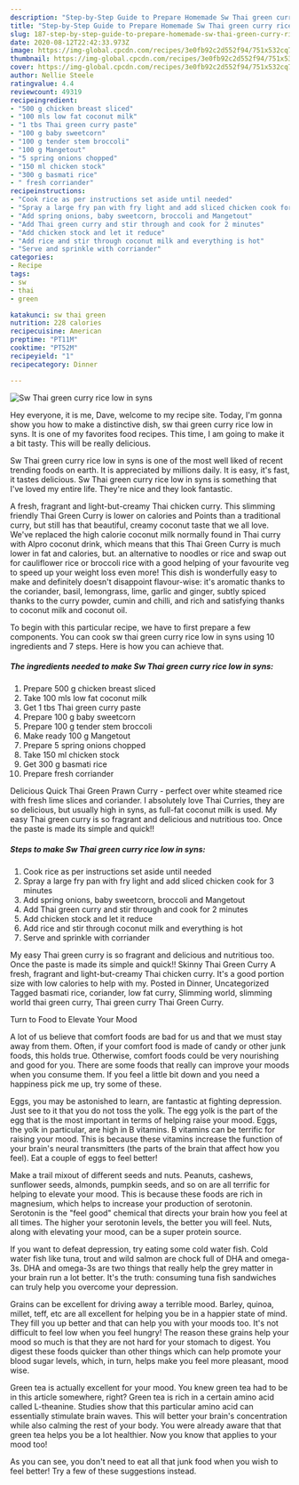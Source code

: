 ```yaml
---
description: "Step-by-Step Guide to Prepare Homemade Sw Thai green curry rice low in syns"
title: "Step-by-Step Guide to Prepare Homemade Sw Thai green curry rice low in syns"
slug: 187-step-by-step-guide-to-prepare-homemade-sw-thai-green-curry-rice-low-in-syns
date: 2020-08-12T22:42:33.973Z
image: https://img-global.cpcdn.com/recipes/3e0fb92c2d552f94/751x532cq70/sw-thai-green-curry-rice-low-in-syns-recipe-main-photo.jpg
thumbnail: https://img-global.cpcdn.com/recipes/3e0fb92c2d552f94/751x532cq70/sw-thai-green-curry-rice-low-in-syns-recipe-main-photo.jpg
cover: https://img-global.cpcdn.com/recipes/3e0fb92c2d552f94/751x532cq70/sw-thai-green-curry-rice-low-in-syns-recipe-main-photo.jpg
author: Nellie Steele
ratingvalue: 4.4
reviewcount: 49319
recipeingredient:
- "500 g chicken breast sliced"
- "100 mls low fat coconut milk"
- "1 tbs Thai green curry paste"
- "100 g baby sweetcorn"
- "100 g tender stem broccoli"
- "100 g Mangetout"
- "5 spring onions chopped"
- "150 ml chicken stock"
- "300 g basmati rice"
- " fresh corriander"
recipeinstructions:
- "Cook rice as per instructions set aside until needed"
- "Spray a large fry pan with fry light and add sliced chicken cook for 3 minutes"
- "Add spring onions, baby sweetcorn, broccoli and Mangetout"
- "Add Thai green curry and stir through and cook for 2 minutes"
- "Add chicken stock and let it reduce"
- "Add rice and stir through coconut milk and everything is hot"
- "Serve and sprinkle with corriander"
categories:
- Recipe
tags:
- sw
- thai
- green

katakunci: sw thai green 
nutrition: 228 calories
recipecuisine: American
preptime: "PT11M"
cooktime: "PT52M"
recipeyield: "1"
recipecategory: Dinner

---
```



![Sw Thai green curry rice low in syns](https://img-global.cpcdn.com/recipes/3e0fb92c2d552f94/751x532cq70/sw-thai-green-curry-rice-low-in-syns-recipe-main-photo.jpg)

Hey everyone, it is me, Dave, welcome to my recipe site. Today, I'm gonna show you how to make a distinctive dish, sw thai green curry rice low in syns. It is one of my favorites food recipes. This time, I am going to make it a bit tasty. This will be really delicious.

Sw Thai green curry rice low in syns is one of the most well liked of recent trending foods on earth. It is appreciated by millions daily. It is easy, it's fast, it tastes delicious. Sw Thai green curry rice low in syns is something that I've loved my entire life. They're nice and they look fantastic.

A fresh, fragrant and light-but-creamy Thai chicken curry. This slimming friendly Thai Green Curry is lower on calories and Points than a traditional curry, but still has that beautiful, creamy coconut taste that we all love. We&#39;ve replaced the high calorie coconut milk normally found in Thai curry with Alpro coconut drink, which means that this Thai Green Curry is much lower in fat and calories, but. an alternative to noodles or rice and swap out for cauliflower rice or broccoli rice with a good helping of your favourite veg to speed up your weight loss even more! This dish is wonderfully easy to make and definitely doesn&#39;t disappoint flavour-wise: it&#39;s aromatic thanks to the coriander, basil, lemongrass, lime, garlic and ginger, subtly spiced thanks to the curry powder, cumin and chilli, and rich and satisfying thanks to coconut milk and coconut oil.


To begin with this particular recipe, we have to first prepare a few components. You can cook sw thai green curry rice low in syns using 10 ingredients and 7 steps. Here is how you can achieve that.

<!--inarticleads1-->

##### The ingredients needed to make Sw Thai green curry rice low in syns:

1. Prepare 500 g chicken breast sliced
1. Take 100 mls low fat coconut milk
1. Get 1 tbs Thai green curry paste
1. Prepare 100 g baby sweetcorn
1. Prepare 100 g tender stem broccoli
1. Make ready 100 g Mangetout
1. Prepare 5 spring onions chopped
1. Take 150 ml chicken stock
1. Get 300 g basmati rice
1. Prepare  fresh corriander


Delicious Quick Thai Green Prawn Curry - perfect over white steamed rice with fresh lime slices and coriander. I absolutely love Thai Curries, they are so delicious, but usually high in syns, as full-fat coconut milk is used. My easy Thai green curry is so fragrant and delicious and nutritious too. Once the paste is made its simple and quick!! 

<!--inarticleads2-->

##### Steps to make Sw Thai green curry rice low in syns:

1. Cook rice as per instructions set aside until needed
1. Spray a large fry pan with fry light and add sliced chicken cook for 3 minutes
1. Add spring onions, baby sweetcorn, broccoli and Mangetout
1. Add Thai green curry and stir through and cook for 2 minutes
1. Add chicken stock and let it reduce
1. Add rice and stir through coconut milk and everything is hot
1. Serve and sprinkle with corriander


My easy Thai green curry is so fragrant and delicious and nutritious too. Once the paste is made its simple and quick!! Skinny Thai Green Curry A fresh, fragrant and light-but-creamy Thai chicken curry. It&#39;s a good portion size with low calories to help with my. Posted in Dinner, Uncategorized Tagged basmati rice, coriander, low fat curry, Slimming world, slimming world thai green curry, Thai green curry Thai Green Curry. 

Turn to Food to Elevate Your Mood


A lot of us believe that comfort foods are bad for us and that we must stay away from them. Often, if your comfort food is made of candy or other junk foods, this holds true. Otherwise, comfort foods could be very nourishing and good for you. There are some foods that really can improve your moods when you consume them. If you feel a little bit down and you need a happiness pick me up, try some of these.

Eggs, you may be astonished to learn, are fantastic at fighting depression. Just see to it that you do not toss the yolk. The egg yolk is the part of the egg that is the most important in terms of helping raise your mood. Eggs, the yolk in particular, are high in B vitamins. B vitamins can be terrific for raising your mood. This is because these vitamins increase the function of your brain's neural transmitters (the parts of the brain that affect how you feel). Eat a couple of eggs to feel better!

Make a trail mixout of different seeds and nuts. Peanuts, cashews, sunflower seeds, almonds, pumpkin seeds, and so on are all terrific for helping to elevate your mood. This is because these foods are rich in magnesium, which helps to increase your production of serotonin. Serotonin is the "feel good" chemical that directs your brain how you feel at all times. The higher your serotonin levels, the better you will feel. Nuts, along with elevating your mood, can be a super protein source.

If you want to defeat depression, try eating some cold water fish. Cold water fish like tuna, trout and wild salmon are chock full of DHA and omega-3s. DHA and omega-3s are two things that really help the grey matter in your brain run a lot better. It's the truth: consuming tuna fish sandwiches can truly help you overcome your depression. 

Grains can be excellent for driving away a terrible mood. Barley, quinoa, millet, teff, etc are all excellent for helping you be in a happier state of mind. They fill you up better and that can help you with your moods too. It's not difficult to feel low when you feel hungry! The reason these grains help your mood so much is that they are not hard for your stomach to digest. You digest these foods quicker than other things which can help promote your blood sugar levels, which, in turn, helps make you feel more pleasant, mood wise.

Green tea is actually excellent for your mood. You knew green tea had to be in this article somewhere, right? Green tea is rich in a certain amino acid called L-theanine. Studies show that this particular amino acid can essentially stimulate brain waves. This will better your brain's concentration while also calming the rest of your body. You were already aware that that green tea helps you be a lot healthier. Now you know that applies to your mood too!

As you can see, you don't need to eat all that junk food when you wish to feel better! Try  a few  of  these  suggestions  instead.

